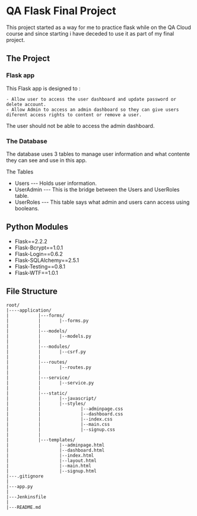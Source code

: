 # QA Flask Final Project

This project started as a way for me to practice flask while on the QA Cloud course and since starting i have deceded to use it as part of my final project.

## The Project
### Flask app
This Flask app is designed to :

    - Allow user to access the user dashboard and update password or delete account.
    - Allow Admin to access an admin dashboard so they can give users diferent access rights to content or remove a user. 

The user should not be able to access the admin dashboard. 

### The Database
The database uses 3 tables to manage user information and what contente they can see and use in this app.

The Tables
- Users --- Holds user information.
- UserAdmin --- This is the bridge between the Users and UserRoles table.
- UserRoles --- This table says what admin and users cann access using booleans.

## Python Modules
- Flask==2.2.2
- Flask-Bcrypt==1.0.1
- Flask-Login==0.6.2
- Flask-SQLAlchemy==2.5.1
- Flask-Testing==0.8.1
- Flask-WTF==1.0.1

## File Structure

    root/
    |----application/
    |           |---forms/
    |           |       |--forms.py   
    |           |
    |           |---models/
    |           |       |--models.py
    |           |
    |           |---modules/
    |           |       |--csrf.py
    |           |
    |           |---routes/
    |           |       |--routes.py
    |           |
    |           |---service/
    |           |       |--service.py
    |           |
    |           |---static/
    |           |       |--javascript/
    |           |       |--styles/
    |           |               |--adminpage.css
    |           |               |--dashboard.css
    |           |               |--index.css
    |           |               |--main.css
    |           |               |--signup.css
    |           |
    |           |---templates/
    |                   |--adminpage.html
    |                   |--dashboard.html
    |                   |--index.html
    |                   |--layout.html
    |                   |--main.html
    |                   |--signup.html
    |---.gitignore
    |
    |---app.py
    |
    |---Jenkinsfile
    |
    |---README.md